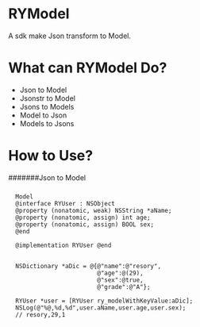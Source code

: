 RYModel
==============
A sdk make Json transform to Model.

What can RYModel Do?
==============
* Json to Model
* Jsonstr to Model
* Jsons to Models
* Model to Json
* Models to Jsons

How to Use?
==============
#######Json to Model

###
      Model
      @interface RYUser : NSObject
      @property (nonatomic, weak) NSString *aName;
      @property (nonatomic, assign) int age;
      @property (nonatomic, assign) BOOL sex;
      @end 
      
      @implementation RYUser @end
 
 
      NSDictionary *aDic = @{@"name":@"resory",
                             @"age":@(29),
                             @"sex":@true,
                             @"grade":@"A"};    

      RYUser *user = [RYUser ry_modelWithKeyValue:aDic];
      NSLog(@"%@,%d,%d",user.aName,user.age,user.sex);
      // resory,29,1
###
